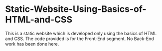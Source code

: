 # Static-Website-Using-Basics-of-HTML-and-CSS
This is a static website which is developed only using the basics of HTML and CSS. The code provided is for the Front-End segment. No Back-End work has been done here. 
